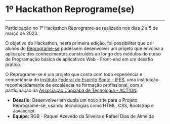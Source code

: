 # 1º Hackathon Reprograme(se)
---
Participação no 1º Hackathon Reprograme-se realizado nos dias 2 a 5 de março de 2023.

O objetivo do Hackathon, nesta primeira edição, foi possibilitar que os alunos do
[Reprograme-se](https://reprograme-se.org.br/) pudessem desenvolver um projeto que envolva a aplicação dos conhecimentos
construídos ao longo dos módulos do curso de Programação básica de aplicativos Web -
Front-end em um desafio prático.

O Reprograme-se  é um projeto que conta com toda experiência e competência do [Instituto Federal do Espírito Santo - IFES](https://www.ifes.edu.br/), uma instituição reconhecidamente de excelência na formação profissional, com  a participação da [Associação Capixaba de Tecnologia – ACT!ON](https://action.org.es/). 

* **Desafio:** Desenvolver em dupla um novo site para o Projeto Reprograme-se, usando técnologias como HTML, CSS, Bootstrap e Javascript
* **Equipe:** RGB - Raquel Azevedo da Silveira e Rafael Dias de Almeida


